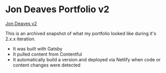 # Jon Deaves Portfolio v2

[Jon Deaves v2](https://v2.jondeaves.me)

This is an archived snapshot of what my portfolio looked like during it's 2.x.x iteration.

- It was built with Gatsby
- It pulled content from Contentful
- It automatically build a version and deployed via Netlify when code or content changes were detected